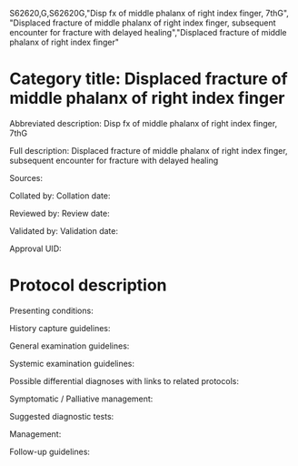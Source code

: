 S62620,G,S62620G,"Disp fx of middle phalanx of right index finger, 7thG", "Displaced fracture of middle phalanx of right index finger, subsequent encounter for fracture with delayed healing","Displaced fracture of middle phalanx of right index finger"
# Category title: Displaced fracture of middle phalanx of right index finger

Abbreviated description: Disp fx of middle phalanx of right index finger, 7thG

Full description: Displaced fracture of middle phalanx of right index finger, subsequent encounter for fracture with delayed healing

Sources:

Collated by:
Collation date:

Reviewed by:
Review date:

Validated by:
Validation date:

Approval UID:

# Protocol description

Presenting conditions:

History capture guidelines:

General examination guidelines:

Systemic examination guidelines:

Possible differential diagnoses with links to related protocols:

Symptomatic / Palliative management:

Suggested diagnostic tests:

Management:

Follow-up guidelines:
